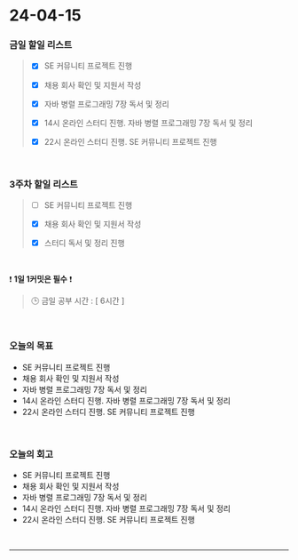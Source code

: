 # 24-04-15
### 금일 할일 리스트
> - [x]  SE 커뮤니티 프로젝트 진행
>
> - [x]  채용 회사 확인 및 지원서 작성
>
> - [x]  자바 병렬 프로그래밍 7장 독서 및 정리
>
> - [x]  14시 온라인 스터디 진행. 자바 병렬 프로그래밍 7장 독서 및 정리
>
> - [x]  22시 온라인 스터디 진행. SE 커뮤니티 프로젝트 진행

<br/>

### 3주차 할일 리스트  
> - [ ]  SE 커뮤니티 프로젝트 진행
>
> - [x]  채용 회사 확인 및 지원서 작성
>
> - [x]  스터디 독서 및 정리 진행

<br/>

❗ **1일 1커밋은 필수** ❗
> 🕒 금일 공부 시간 : [ 6시간 ]

<br/>

### 오늘의 목표
- SE 커뮤니티 프로젝트 진행
- 채용 회사 확인 및 지원서 작성
- 자바 병렬 프로그래밍 7장 독서 및 정리
- 14시 온라인 스터디 진행. 자바 병렬 프로그래밍 7장 독서 및 정리
- 22시 온라인 스터디 진행. SE 커뮤니티 프로젝트 진행

<br>

### 오늘의 회고
- SE 커뮤니티 프로젝트 진행
- 채용 회사 확인 및 지원서 작성
- 자바 병렬 프로그래밍 7장 독서 및 정리
- 14시 온라인 스터디 진행. 자바 병렬 프로그래밍 7장 독서 및 정리
- 22시 온라인 스터디 진행. SE 커뮤니티 프로젝트 진행


<br/>

------------  
